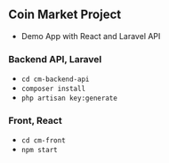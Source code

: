 ## Coin Market Project
* Demo App with React and Laravel API

### Backend API, Laravel

- ```cd cm-backend-api```
- ```composer install```
- ```php artisan key:generate```

### Front, React

- ```cd cm-front```
- ```npm start```
